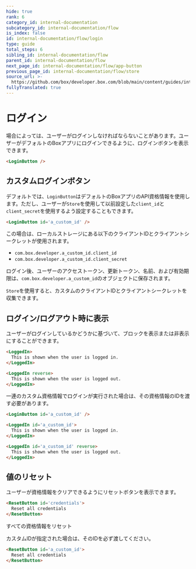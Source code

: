 ```yaml
---
hide: true
rank: 6
category_id: internal-documentation
subcategory_id: internal-documentation/flow
is_index: false
id: internal-documentation/flow/login
type: guide
total_steps: 6
sibling_id: internal-documentation/flow
parent_id: internal-documentation/flow
next_page_id: internal-documentation/flow/app-button
previous_page_id: internal-documentation/flow/store
source_url: >-
  https://github.com/box/developer.box.com/blob/main/content/guides/internal-documentation/flow/login.md
fullyTranslated: true
---
```

<!-- does not need translation -->

# ログイン

場合によっては、ユーザーがログインしなければならないことがあります。ユーザーがデフォルトのBoxアプリにログインできるように、ログインボタンを表示できます。

```html
<LoginButton />
```

<LoginButton>

</LoginButton>

## カスタムログインボタン

デフォルトでは、`LoginButton`はデフォルトのBoxアプリのAPI資格情報を使用します。ただし、ユーザーが`Store`を使用して以前設定した`client_id`と`client_secret`を使用するよう設定することもできます。

```html
<LoginButton id='a_custom_id' />
```

この場合は、ローカルストレージにある以下のクライアントIDとクライアントシークレットが使用されます。

* `com.box.developer.a_custom_id.client_id` 
* `com.box.developer.a_custom_id.client_secret`

ログイン後、ユーザーのアクセストークン、更新トークン、名前、および有効期限は、`com.box.developer.a_custom_id`のオブジェクトに保存されます。

<Message>

`Store`を使用すると、カスタムのクライアントIDとクライアントシークレットを収集できます。

</Message>

## ログイン/ログアウト時に表示

ユーザーがログインしているかどうかに基づいて、ブロックを表示または非表示にすることができます。

```html
<LoggedIn>
  This is shown when the user is logged in.
</LoggedIn>

<LoggedIn reverse>
  This is shown when the user is logged out.
</LoggedIn>
```

一連のカスタム資格情報でログインが実行された場合は、その資格情報のIDを渡す必要があります。

```html
<LoginButton id='a_custom_id' />

<LoggedIn id='a_custom_id'>
  This is shown when the user is logged in.
</LoggedIn>

<LoggedIn id='a_custom_id' reverse>
  This is shown when the user is logged out.
</LoggedIn>
```

## 値のリセット

ユーザーが資格情報をクリアできるようにリセットボタンを表示できます。

```html
<ResetButton id='credentials'>
  Reset all credentials
</ResetButton>
```

<H>

<ResetButton id="credentials">

すべての資格情報をリセット

</ResetButton>

</H>

カスタムIDが指定された場合は、そのIDを必ず渡してください。

```html
<ResetButton id='a_custom_id'>
  Reset all credentials
</ResetButton>
```
